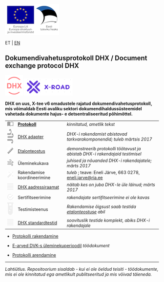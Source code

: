 ![](img/EL_struktuuri-_ja_investeerimisfondid_horisontaalne.jpg)

ET | [EN](docs/EN.md)

## Dokumendivahetusprotokoll DHX / Document exchange protocol DHX
![](docs/DHX.PNG)  ![](docs/X-ROAD.PNG)

__DHX on uus, X-tee v6 omadustele rajatud dokumendivahetusprotokoll, mis võimaldab Eesti avaliku sektori dokumendihaldussüsteemidel vahetada dokumente hajus- e detsentraliseeritud põhimõttel.__

|     |   |   |
|-----|-------------|-----|
| ![](img/book-open-variant.png) | __[Protokoll](https://e-gov.github.io/DHX)__ | _kinnitatud, ametlik tekst_ |
| <img src="img/power-plug.png" alt="alt text" width="48" height="48"> | [DHX adapter](https://github.com/e-gov/DHX-adapter) |  _DHX-i rakendamist abistavad tarkvarakomponendid; tuleb märtsis 2017_ |
| ![](img/ruler.png) | [Etalonteostus](https://github.com/e-gov/DHX-etalon) | _demonstreerib protokolli töötavust ja abistab DHX-i rakendajaid testimisel_ |
| ![](img/weather-windy.png) | Üleminekukava | _juhised ja nõuanded DHX-i rakendajatele; märts 2017_ |
| ![](img/auto-fix.png) | Rakendamise koordineerimine | _tuleb_ ; teave: Eneli Järve, 663 0278, eneli.jarve@ria.ee |
| ![](img/format-align-justify.png) | [DHX aadressiraamat](docs/DHX-aadressiraamat.md) | _näitab kes on juba DHX-le üle läinud; märts 2017_  |
| ![](img/checkbox-marked-circle-outline.png) | Sertifitseerimine | _rakendajate sertifitseerimine ei ole kavas_ |
| ![](img/test-tube.png) | Testimisteenus | _Rakendamise õigsust saab testida [etalonteostuse](https://github.com/e-gov/DHX-etalon) abil_ |
| ![](img/format-align-justify.png) | [DHX standardtestid](docs/Standardtestid.md) | _soovituslik testide komplekt, abiks DHX-i rakendajale_ |

- [Protokolli rakendamine](docs/Rakendamine.md)
- [E-arved DVK-s üleminekuperioodil](docs/E-arved.md) _töödokument_

- [Protokolli arendamine](docs/Arendamine.md)

---

_Lahtiütlus. Repositoorium sisaldab - kui ei ole öeldud teisiti - töödokumente, mis ei ole kinnitatud ega ametlikult publitseeritud ja mis võivad täieneda._

